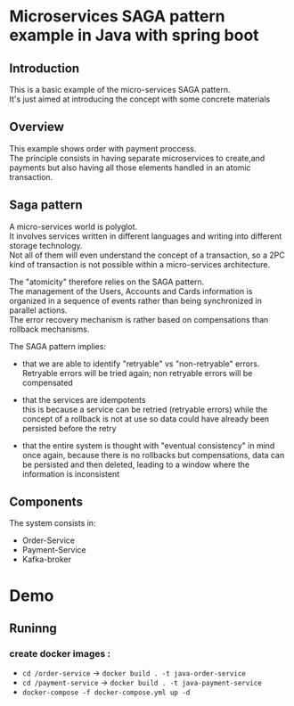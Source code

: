 # Microservices SAGA pattern example in Java with spring boot

## Introduction
This is a basic example of the micro-services SAGA pattern.  
It's just aimed at introducing the concept with some concrete materials

## Overview
This example shows order with payment proccess.  
The principle consists in having separate microservices to create,and payments but also having all those elements handled in an atomic transaction.

## Saga pattern
A micro-services world is polyglot.  
It involves services written in different languages and writing into different storage technology.  
Not all of them will even understand the concept of a transaction, so a 2PC kind of transaction is not possible within a micro-services architecture.  
   
The "atomicity" therefore relies on the SAGA pattern.  
The management of the Users, Accounts and Cards information is organized in a sequence of events rather than being synchronized in parallel actions.  
The error recovery mechanism is rather based on compensations than rollback mechanisms.  

The SAGA pattern implies:  

 * that we are able to identify "retryable" vs "non-retryable" errors.  Retryable errors will be tried again; non retryable errors will be compensated  

 * that the services are idempotents  
this is because a service can be retried (retryable errors) while the concept of a rollback is not at use so data could have already been persisted before the retry  

 * that the entire system is thought with "eventual consistency" in mind  
once again, because there is no rollbacks but compensations, data can be persisted and then deleted, leading to a window where the information is inconsistent

## Components
The system consists in:
- Order-Service
- Payment-Service
- Kafka-broker
 

# Demo

## Runinng

### create docker images : 
- `cd /order-service` -> `docker build . -t java-order-service`
- `cd /payment-service` -> `docker build . -t java-payment-service`
- `docker-compose -f docker-compose.yml up -d`

